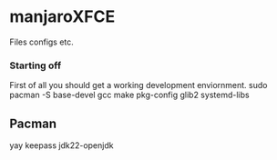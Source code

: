 # manjaroXFCE
Files configs etc.

### Starting off
First of all you should get a working development enviornment.
sudo pacman -S base-devel gcc make pkg-config glib2 systemd-libs

## Pacman
yay keepass jdk22-openjdk


